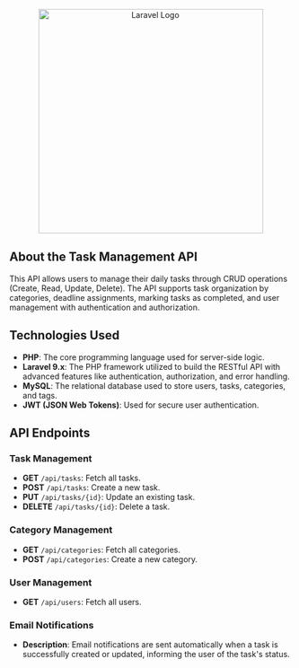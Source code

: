 <p align="center"><a href="https://laravel.com" target="_blank"><img src="https://raw.githubusercontent.com/laravel/art/master/logo-lockup/5%20SVG/2%20CMYK/1%20Full%20Color/laravel-logolockup-cmyk-red.svg" width="400" alt="Laravel Logo"></a></p>


## About the Task Management API

This API allows users to manage their daily tasks through CRUD operations (Create, Read, Update, Delete). The API supports task organization by categories, deadline assignments, marking tasks as completed, and user management with authentication and authorization.

## Technologies Used

- **PHP**: The core programming language used for server-side logic.
- **Laravel 9.x**: The PHP framework utilized to build the RESTful API with advanced features like authentication, authorization, and error handling.
- **MySQL**: The relational database used to store users, tasks, categories, and tags.
- **JWT (JSON Web Tokens)**: Used for secure user authentication.


## API Endpoints

### Task Management
- **GET** `/api/tasks`: Fetch all tasks.
- **POST** `/api/tasks`: Create a new task.
- **PUT** `/api/tasks/{id}`: Update an existing task.
- **DELETE** `/api/tasks/{id}`: Delete a task.

### Category Management
- **GET** `/api/categories`: Fetch all categories.
- **POST** `/api/categories`: Create a new category.

### User Management
- **GET** `/api/users`: Fetch all users.

### Email Notifications
- **Description**: Email notifications are sent automatically when a task is successfully created or updated, informing the user of the task's status.
